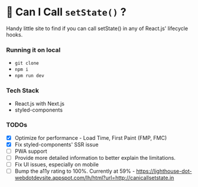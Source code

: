 # 🤔 Can I Call ```setState()``` ?
Handy little site to find if you can call setState() in any of React.js' lifecycle hooks.

### Running it on local

- ```git clone```
- ```npm i```
- ```npm run dev```

### Tech Stack

- React.js with Next.js
- styled-components

### TODOs

- [x] Optimize for performance - Load Time, First Paint (FMP, FMC)
- [x] Fix styled-components' SSR issue
- [ ] PWA support
- [ ] Provide more detailed information to better explain the limitations.
- [ ] Fix UI issues, especially on mobile
- [ ] Bump the a11y rating to 100%. Currently at 59% - https://lighthouse-dot-webdotdevsite.appspot.com/lh/html?url=http://canicallsetstate.in
